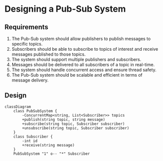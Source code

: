 # Designing a Pub-Sub System

## Requirements
1. The Pub-Sub system should allow publishers to publish messages to specific topics.
1. Subscribers should be able to subscribe to topics of interest and receive messages published to those topics.
1. The system should support multiple publishers and subscribers.
1. Messages should be delivered to all subscribers of a topic in real-time.
1. The system should handle concurrent access and ensure thread safety.
1. The Pub-Sub system should be scalable and efficient in terms of message delivery.

## Design

```mermaid
classDiagram
    class PubSubSystem {
        -ConcurrentMap<string, List<Subscriber>> topics
        +publish(string topic, string message)
        +subscribe(string topic, Subscriber subscriber)
        +unsubscribe(string topic, Subscriber subscriber)
    }
    class Subscriber {
        -int id
        +receive(string message)
    }
    PubSubSystem "1" o-- "*" Subscriber
```
